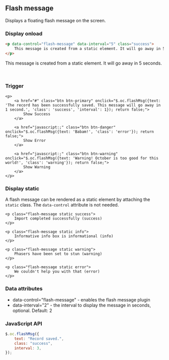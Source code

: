 ## Flash message

Displays a floating flash message on the screen.

### Display onload

```html
<p data-control="flash-message" data-interval="5" class="success">
    This message is created from a static element. It will go away in 5 seconds.
</p>
```

<p data-control="flash-message" data-interval="5" class="info">
    This message is created from a static element. It will go away in 5 seconds.
</p>

<br />

### Trigger

    <p>
        <a href="#" class="btn btn-primary" onclick="$.oc.flashMsg({text: 'The record has been successfully saved. This message will go away in 1 second.', 'class': 'success', 'interval': 1}); return false;">
            Show Success
        </a>

        <a href="javascript:;" class="btn btn-danger" onclick="$.oc.flashMsg({text: 'Babam!', 'class': 'error'}); return false;">
            Show Error
        </a>

        <a href="javascript:;" class="btn btn-warning" onclick="$.oc.flashMsg({text: 'Warning! October is too good for this world!', 'class': 'warning'}); return false;">
            Show Warning
        </a>
    </p>

### Display static

A flash message can be rendered as a static element by attaching the `static` class. The `data-control` attribute is not needed.

    <p class="flash-message static success">
        Import completed successfully (success)
    </p>

    <p class="flash-message static info">
        Informative info box is informational (info)
    </p>

    <p class="flash-message static warning">
        Phasers have been set to stun (warning)
    </p>

    <p class="flash-message static error">
        We couldn't help you with that (error)
    </p>

### Data attributes

-   data-control="flash-message" - enables the flash message plugin
-   data-interval="2" - the interval to display the message in seconds, optional. Default: 2

### JavaScript API

```js
$.oc.flashMsg({
    text: "Record saved.",
    class: "success",
    interval: 3,
});
```
